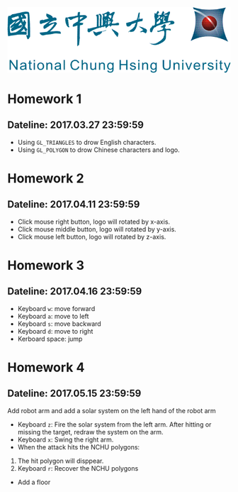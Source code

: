<img src="./logo4.gif"> </img>
# Homework 1
## Dateline: 2017.03.27 23:59:59

* Using `GL_TRIANGLES` to drow English characters.
* Using `GL_POLYGON` to drow Chinese characters and logo.

# Homework 2 
## Dateline: 2017.04.11 23:59:59

* Click mouse right button, logo will rotated by x-axis.
* Click mouse middle button, logo will rotated by y-axis.
* Click mouse left button, logo will rotated by z-axis.

# Homework 3
## Dateline: 2017.04.16 23:59:59

* Keyboard `w`: move forward
* Keyboard `a`: move to left
* Keyboard `s`: move backward
* Keyboard `d`: move to right
* Kerboard space: jump

# Homework 4
## Dateline: 2017.05.15 23:59:59
Add robot arm and add a solar system on the left hand of the robot arm
* Keyboard `z`: Fire the solar system from the left arm. After hitting or missing the target, redraw the system on the arm.
* Keyboard `x`: Swing the right arm.
* When the attack hits the NCHU polygons:
 1. The hit polygon will disppear.
 2. Keyboard `r`: Recover the NCHU polygons
* Add a floor

